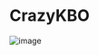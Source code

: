 # CrazyKBO

![image](https://github.com/user-attachments/assets/f5f89843-2d3e-453f-b941-4935c76a0363)

